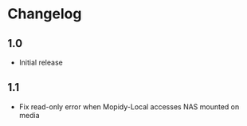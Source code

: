 # Changelog

## 1.0

- Initial release

## 1.1

- Fix read-only error when Mopidy-Local accesses NAS mounted on media
